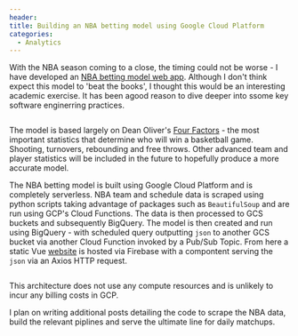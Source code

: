 ```yaml
---
header:
title: Building an NBA betting model using Google Cloud Platform
categories:
  - Analytics
---
```

With the NBA season coming to a close, the timing could not be worse - I have developed an [NBA betting model web app](https://nbamodel-223111.web.app/). Although I  don't think expect this model to 'beat the books', I thought this would be an interesting academic exercise. It has been agood reason to dive deeper into ssome key software enginerring practices.

<figure style="width: 800px">
    <img src="https://anthonypiccolo.xyz/assets/2020/10/nba-model-web-app.png" alt>
</figure>

The model is based largely on Dean Oliver's [Four Factors](https://www.basketball-reference.com/about/factors.html) - the most important statistics that determine who will win a basketball game. Shooting, turnovers, rebounding and free throws. Other advanced team and player statistics will be included in the future to hopefully produce a more accurate model.

The NBA betting model is built using Google Cloud Platform and is completely serverless. NBA team and schedule data is scraped using python scripts taking advantage of packages such as `BeautifulSoup` and are run using GCP's Cloud Functions. The data is then processed to GCS buckets and subsequently BigQuery. The model is then created and run using BigQuery - with scheduled query outputting `json` to another GCS bucket via another Cloud Function invoked by a Pub/Sub Topic. From here a static Vue [website](https://github.com/anthonypiccolo/nbamodel) is hosted via Firebase with a compontent serving the `json` via an Axios HTTP request.

<figure style="width: 1000px">
    <img src="https://anthonypiccolo.xyz/assets/2020/10/nba-betting-model-architecture.png" alt>
</figure>

This architecture does not use any compute resources and is unlikely to incur any billing costs in GCP.

I plan on writing additional posts detailing the code to scrape the NBA data, build the relevant piplines and serve the ultimate line for daily matchups.

